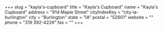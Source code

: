 +++
slug = "kayla's-cupboard"
title = "Kayla's Cupboard"
name = "Kayla's Cupboard"
address = "914 Maple Street"
cityIndexKey = "city-ia-burlington"
city = "Burlington"
state = "IA"
postal = "52601"
website = ""
phone = "319 392-4229"
fax = ""
+++
